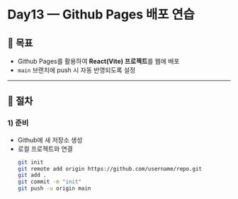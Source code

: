 # Day13 — Github Pages 배포 연습

## 🎯 목표
- Github Pages를 활용하여 **React(Vite) 프로젝트**를 웹에 배포
- `main` 브랜치에 push 시 자동 반영되도록 설정

---

## 📌 절차

### 1) 준비
- Github에 새 저장소 생성
- 로컬 프로젝트와 연결
  ```bash
  git init
  git remote add origin https://github.com/username/repo.git
  git add .
  git commit -m "init"
  git push -u origin main
